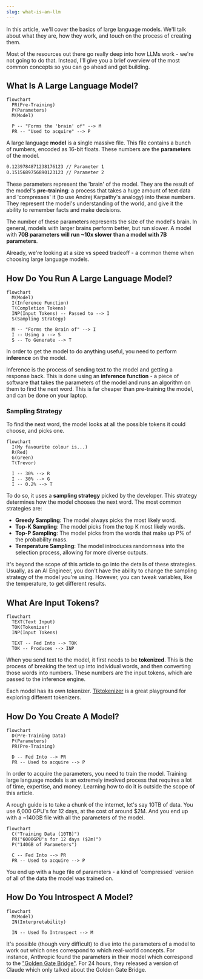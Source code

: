 ```yaml
---
slug: what-is-an-llm
---
```


In this article, we'll cover the basics of large language models. We'll talk about what they are, how they work, and touch on the process of creating them.

Most of the resources out there go really deep into how LLMs work - we're not going to do that. Instead, I'll give you a brief overview of the most common concepts so you can go ahead and get building.

## What Is A Large Language Model?

```mermaid
flowchart
  PR(Pre-Training)
  P(Parameters)
  M(Model)

  P -- "Forms the 'brain' of" --> M
  PR -- "Used to acquire" --> P
```

A large language **model** is a single massive file. This file contains a bunch of numbers, encoded as 16-bit floats. These numbers are the **parameters** of the model.

```txt
0.1239784871238176123 // Parameter 1
0.1515689756890123123 // Parameter 2
```

These parameters represent the 'brain' of the model. They are the result of the model's **pre-training**: a process that takes a huge amount of text data and 'compresses' it (to use Andrej Karpathy's analogy) into these numbers. They represent the model's understanding of the world, and give it the ability to remember facts and make decisions.

The number of these parameters represents the size of the model's brain. In general, models with larger brains perform better, but run slower. A model with **70B parameters will run ~10x slower than a model with 7B parameters**.

Already, we're looking at a size vs speed tradeoff - a common theme when choosing large language models.

## How Do You Run A Large Language Model?

```mermaid
flowchart
  M(Model)
  I(Inference Function)
  T(Completion Tokens)
  INP(Input Tokens) -- Passed to --> I
  S(Sampling Strategy)

  M -- "Forms the Brain of" --> I
  I -- Using a --> S
  S -- To Generate --> T
```

In order to get the model to do anything useful, you need to perform **inference** on the model.

Inference is the process of sending text to the model and getting a response back. This is done using an **inference function** - a piece of software that takes the parameters of the model and runs an algorithm on them to find the next word. This is far cheaper than pre-training the model, and can be done on your laptop.

### Sampling Strategy

To find the next word, the model looks at all the possible tokens it could choose, and picks one.

```mermaid
flowchart
  I(My favourite colour is...)
  R(Red)
  G(Green)
  T(Trevor)

  I -- 30% --> R
  I -- 30% --> G
  I -- 0.2% --> T
```

To do so, it uses a **sampling strategy** picked by the developer. This strategy determines how the model chooses the next word. The most common strategies are:

- **Greedy Sampling**: The model always picks the most likely word.
- **Top-K Sampling**: The model picks from the top K most likely words.
- **Top-P Sampling**: The model picks from the words that make up P% of the probability mass.
- **Temperature Sampling**: The model introduces randomness into the selection process, allowing for more diverse outputs.

It's beyond the scope of this article to go into the details of these strategies. Usually, as an AI Engineer, you don't have the ability to change the sampling strategy of the model you're using. However, you can tweak variables, like the temperature, to get different results.

## What Are Input Tokens?

```mermaid
flowchart
  TEXT(Text Input)
  TOK(Tokenizer)
  INP(Input Tokens)

  TEXT -- Fed Into --> TOK
  TOK -- Produces --> INP
```

When you send text to the model, it first needs to be **tokenized**. This is the process of breaking the text up into individual words, and then converting those words into numbers. These numbers are the input tokens, which are passed to the inference engine.

Each model has its own tokenizer. [Tiktokenizer](https://tiktokenizer.vercel.app/) is a great playground for exploring different tokenizers.

## How Do You Create A Model?

```mermaid
flowchart
  D(Pre-Training Data)
  P(Parameters)
  PR(Pre-Training)

  D -- Fed Into --> PR
  PR -- Used to acquire --> P
```

In order to acquire the parameters, you need to train the model. Training large language models is an extremely involved process that requires a lot of time, expertise, and money. Learning how to do it is outside the scope of this article.

A rough guide is to take a chunk of the internet, let's say 10TB of data. You use 6,000 GPU's for 12 days, at the cost of around $2M. And you end up with a ~140GB file with all the parameters of the model.

```mermaid
flowchart
  C("Training Data (10TB)")
  PR("6000GPU's for 12 days ($2m)")
  P("140GB of Parameters")

  C -- Fed Into --> PR
  PR -- Used to acquire --> P
```

You end up with a huge file of parameters - a kind of 'compressed' version of all of the data the model was trained on.

## How Do You Introspect A Model?

```mermaid
flowchart
  M(Model)
  IN(Interpretability)

  IN -- Used To Introspect --> M
```

It's possible (though very difficult) to dive into the parameters of a model to work out which ones correspond to which real-world concepts. For instance, Anthropic found the parameters in their model which correspond to the ["Golden Gate Bridge"](https://www.anthropic.com/news/golden-gate-claude). For 24 hours, they released a version of Claude which only talked about the Golden Gate Bridge.
